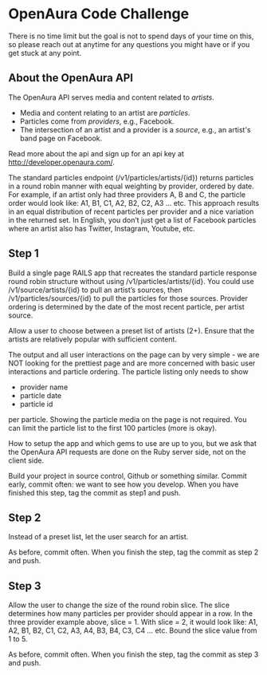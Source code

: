 # OpenAura Code Challenge

There is no time limit but the goal is not to spend days of your time on this,
so please reach out at anytime for any questions you might have or if you get
stuck at any point.

## About the OpenAura API

The OpenAura API serves media and content related to _artists_.

* Media and content relating to an artist are _particles_.
* Particles come from _providers_, e.g., Facebook.
* The intersection of an artist and a provider is a _source_, e.g., an artist's
  band page on Facebook.

Read more about the api and sign up for an api key at
http://developer.openaura.com/.

The standard particles endpoint (/v1/particles/artists/{id}) returns particles
in a round robin manner with equal weighting by provider, ordered by date. For
example, if an artist only had three providers A, B and C, the particle order
would look like: A1, B1, C1, A2, B2, C2, A3 … etc. This approach results in an
equal distribution of recent particles per provider and a nice variation in the
returned set. In English, you don’t just get a list of Facebook particles where
an artist also has Twitter, Instagram, Youtube, etc.

## Step 1

Build a single page RAILS app that recreates the standard particle response
round robin structure without using /v1/particles/artists/{id}. You could use
/v1/source/artists/{id} to pull an artist’s sources, then
/v1/particles/sources/{id} to pull the particles for those sources.  Provider
ordering is determined by the date of the most recent particle, per artist
source.

Allow a user to choose between a preset list of artists (2+). Ensure that the
artists are relatively popular with sufficient content.

The output and all user interactions on the page can by very simple - we are NOT
looking for the prettiest page and are more concerned with basic user
interactions and particle ordering. The particle listing only needs to show

* provider name
* particle date
* particle id

per particle. Showing the particle media on the page is not required. You can
limit the particle list to the first 100 particles (more is okay).

How to setup the app and which gems to use are up to you, but we ask that the
OpenAura API requests are done on the Ruby server side, not on the client side.

Build your project in source control, Github or something similar. Commit early,
commit often: we want to see how you develop. When you have finished this step,
tag the commit as step1 and push.

## Step 2

Instead of a preset list, let the user search for an artist.

As before, commit often. When you finish the step, tag the commit as step 2 and
push.

## Step 3

Allow the user to change the size of the round robin slice. The slice determines
how many particles per provider should appear in a row. In the three provider
example above, slice = 1. With slice = 2, it would look like: A1, A2, B1, B2,
C1, C2, A3, A4, B3, B4, C3, C4 … etc. Bound the slice value from 1 to 5.

As before, commit often. When you finish the step, tag the commit as step 3 and
push.
